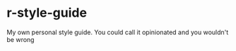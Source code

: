 # r-style-guide
My own personal style guide. You could call it opinionated and you wouldn't be wrong 
